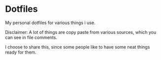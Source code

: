 # Dotfiles

My personal dotfiles for various things i use.

Disclaimer: A lot of things are copy paste from various sources, which you can see in file comments. 

I choose to share this, since some people like to have some neat things ready for them.
